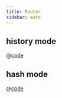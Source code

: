 ```yaml
---
title: Router
sidebar: auto
---
```


## history mode
@[code](@/docs/fe-dev/code-snippets/Helper/router/history-mode.html)

## hash mode
@[code](@/docs/fe-dev/code-snippets/Helper/router/hash-mode.html)
